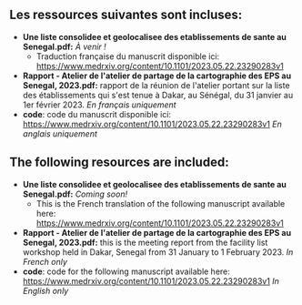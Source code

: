 ## Les ressources suivantes sont incluses:
- **Une liste consolidee et geolocalisee des etablissements de sante au Senegal.pdf:** _À venir !_   
   - Traduction française du manuscrit disponible ici: https://www.medrxiv.org/content/10.1101/2023.05.22.23290283v1
- **Rapport - Atelier de l'atelier de partage de la cartographie des EPS au Senegal, 2023.pdf:** rapport de la réunion de l'atelier portant sur la liste des établissements qui s'est tenue à Dakar, au Sénégal, du 31 janvier au 1er février 2023. _En français uniquement_  
- **code**: code du manuscrit disponible ici: https://www.medrxiv.org/content/10.1101/2023.05.22.23290283v1 _En anglais uniquement_

## The following resources are included:
- **Une liste consolidee et geolocalisee des etablissements de sante au Senegal.pdf:** _Coming soon!_
   - This is the French translation of the following manuscript available here: https://www.medrxiv.org/content/10.1101/2023.05.22.23290283v1
- **Rapport - Atelier de l'atelier de partage de la cartographie des EPS au Senegal, 2023.pdf:** this is the meeting report from the facility list workshop held in Dakar, Senegal from 31 January to 1 February 2023. _In French only_
- **code**: code for the following manuscript available here: https://www.medrxiv.org/content/10.1101/2023.05.22.23290283v1 _In English only_

